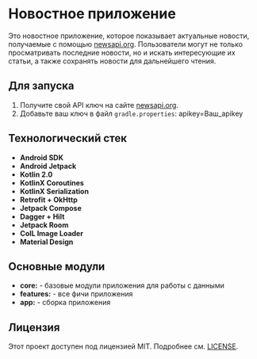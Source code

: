 
# Новостное приложение

Это новостное приложение, которое показывает актуальные новости, получаемые с помощью [newsapi.org](https://newsapi.org).
Пользователи могут не только просматривать последние новости, но и искать интересующие их статьи, а также сохранять новости для дальнейшего чтения.


## Для запуска

1. Получите свой API ключ на сайте [newsapi.org](https://newsapi.org).
2. Добавьте ваш ключ в файл `gradle.properties`: apikey=Ваш_apikey

## Технологический стек

- **Android SDK**
- **Android Jetpack**
- **Kotlin 2.0**
- **KotlinX Coroutines**
- **KotlinX Serialization**
- **Retrofit + OkHttp**
- **Jetpack Compose**
- **Dagger + Hilt**
- **Jetpack Room**
- **CoIL Image Loader**
- **Material Design**

## Основные модули

- **core:** - базовые модули приложения для работы с данными
- **features:** - все фичи приложения
- **app:** - сборка приложения

## Лицензия

Этот проект доступен под лицензией MIT. Подробнее см. [LICENSE](LICENSE).
